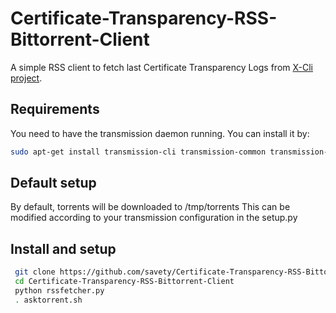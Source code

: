 # Certificate-Transparency-RSS-Bittorrent-Client
A simple RSS client to fetch last Certificate Transparency Logs from [X-Cli project](https://github.com/X-Cli/ATBTCT).

## Requirements 
You need to have the transmission daemon running. You can install it by:
```sh
sudo apt-get install transmission-cli transmission-common transmission-daemon
```

## Default setup
By default, torrents will be downloaded to /tmp/torrents
This can be modified according to your transmission configuration in the setup.py

## Install and setup
```sh
 git clone https://github.com/savety/Certificate-Transparency-RSS-Bittorrent-Client.git
 cd Certificate-Transparency-RSS-Bittorrent-Client
 python rssfetcher.py
 . asktorrent.sh
 ```
